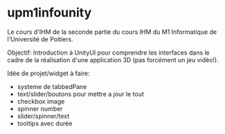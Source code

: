 # upm1infounity

Le cours d'IHM de la seconde partie du cours IHM du M1 Informatique de l'Université de Poitiers.

Objectif:
Introduction à UnityUI pour comprendre les interfaces dans le cadre de la réalisation d'une application 3D (pas forcément un jeu vidéo!).

Idée de projet/widget à faire:
- systeme de tabbedPane
- text/slider/boutons pour mettre a jour le tout
- checkbox image
- spinner number 
- slider/spinner/text
- tooltips avec durée 
